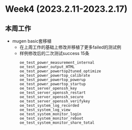 # Week4 (2023.2.11-2023.2.17)
## 本周工作
- mugen basic套移植
    - 在上周工作的基础上修改并移植了更多failed的测试例
    - 样例修改后的二次测试success 15条
        ```
        oe_test_power_measurement_internal
        oe_test_power_output_HTML
        oe_test_power_powertop2tuned_optimize
        oe_test_power_powertop_calibrate
        oe_test_power_powertop_powerup
        oe_test_power_powertop_startup
        oe_test_server_openssh_key
        oe_test_server_openssh_restart
        oe_test_server_openssh_secure
        oe_test_server_openssh_verifykey
        oe_test_system_log_recorded
        oe_test_system_log_view
        oe_test_system_monitor_login
        oe_test_system_monitor_reboot
        oe_test_system_monitor_share_total
        ```